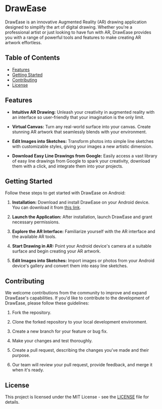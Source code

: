 # DrawEase

DrawEase is an innovative Augmented Reality (AR) drawing application designed to simplify the art of digital drawing. Whether you're a professional artist or just looking to have fun with AR, DrawEase provides you with a range of powerful tools and features to make creating AR artwork effortless.

## Table of Contents

- [Features](#features)
- [Getting Started](#getting-started)
- [Contributing](#contributing)
- [License](#license)

## Features

- **Intuitive AR Drawing:** Unleash your creativity in augmented reality with an interface so user-friendly that your imagination is the only limit.

- **Virtual Canvas:** Turn any real-world surface into your canvas. Create stunning AR artwork that seamlessly blends with your environment.

- **Edit Images into Sketches:** Transform photos into simple line sketches with customizable styles, giving your images a new artistic dimension.

- **Download Easy Line Drawings from Google:** Easily access a vast library of easy line drawings from Google to spark your creativity, download them with a click, and integrate them into your projects.

## Getting Started

Follow these steps to get started with DrawEase on Android:

1. **Installation:** Download and install DrawEase on your Android device. You can download it from [this link](https://expo.dev/accounts/anirbanpaul/projects/drawease/builds/edf19abd-9dc4-4cf5-ac5a-fa8d0d718533).

2. **Launch the Application:** After installation, launch DrawEase and grant necessary permissions.

3. **Explore the AR Interface:** Familiarize yourself with the AR interface and the available AR tools.

4. **Start Drawing in AR:** Point your Android device's camera at a suitable surface and begin creating your AR artwork.

5. **Edit Images into Sketches:** Import images or photos from your Android device's gallery and convert them into easy line sketches.

## Contributing

We welcome contributions from the community to improve and expand DrawEase's capabilities. If you'd like to contribute to the development of DrawEase, please follow these guidelines:

1. Fork the repository.

2. Clone the forked repository to your local development environment.

3. Create a new branch for your feature or bug fix.

4. Make your changes and test thoroughly.

5. Create a pull request, describing the changes you've made and their purpose.

6. Our team will review your pull request, provide feedback, and merge it when it's ready.

## License

This project is licensed under the MIT License - see the [LICENSE](LICENSE) file for details.
